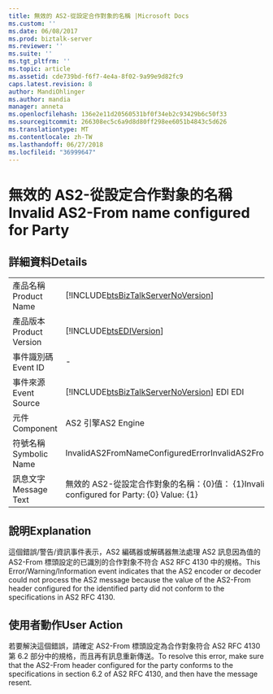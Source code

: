 ```yaml
---
title: 無效的 AS2-從設定合作對象的名稱 |Microsoft Docs
ms.custom: ''
ms.date: 06/08/2017
ms.prod: biztalk-server
ms.reviewer: ''
ms.suite: ''
ms.tgt_pltfrm: ''
ms.topic: article
ms.assetid: cde739bd-f6f7-4e4a-8f02-9a99e9d82fc9
caps.latest.revision: 8
author: MandiOhlinger
ms.author: mandia
manager: anneta
ms.openlocfilehash: 136e2e11d20560531bf0f34eb2c93429b6c50f33
ms.sourcegitcommit: 266308ec5c6a9d8d80ff298ee6051b4843c5d626
ms.translationtype: MT
ms.contentlocale: zh-TW
ms.lasthandoff: 06/27/2018
ms.locfileid: "36999647"
---
```

# <a name="invalid-as2-from-name-configured-for-party"></a><span data-ttu-id="b99f3-102">無效的 AS2-從設定合作對象的名稱</span><span class="sxs-lookup"><span data-stu-id="b99f3-102">Invalid AS2-From name configured for Party</span></span>
## <a name="details"></a><span data-ttu-id="b99f3-103">詳細資料</span><span class="sxs-lookup"><span data-stu-id="b99f3-103">Details</span></span>  
  
|                 |                                                                                        |
|-----------------|----------------------------------------------------------------------------------------|
|  <span data-ttu-id="b99f3-104">產品名稱</span><span class="sxs-lookup"><span data-stu-id="b99f3-104">Product Name</span></span>   |   [!INCLUDE[btsBizTalkServerNoVersion](../includes/btsbiztalkservernoversion-md.md)]   |
| <span data-ttu-id="b99f3-105">產品版本</span><span class="sxs-lookup"><span data-stu-id="b99f3-105">Product Version</span></span> |               [!INCLUDE[btsEDIVersion](../includes/btsediversion-md.md)]               |
|    <span data-ttu-id="b99f3-106">事件識別碼</span><span class="sxs-lookup"><span data-stu-id="b99f3-106">Event ID</span></span>     |                                           -                                            |
|  <span data-ttu-id="b99f3-107">事件來源</span><span class="sxs-lookup"><span data-stu-id="b99f3-107">Event Source</span></span>   | [!INCLUDE[btsBizTalkServerNoVersion](../includes/btsbiztalkservernoversion-md.md)]<span data-ttu-id="b99f3-108"> EDI</span><span class="sxs-lookup"><span data-stu-id="b99f3-108"> EDI</span></span> |
|    <span data-ttu-id="b99f3-109">元件</span><span class="sxs-lookup"><span data-stu-id="b99f3-109">Component</span></span>    |                                       <span data-ttu-id="b99f3-110">AS2 引擎</span><span class="sxs-lookup"><span data-stu-id="b99f3-110">AS2 Engine</span></span>                                       |
|  <span data-ttu-id="b99f3-111">符號名稱</span><span class="sxs-lookup"><span data-stu-id="b99f3-111">Symbolic Name</span></span>  |                           <span data-ttu-id="b99f3-112">InvalidAS2FromNameConfiguredError</span><span class="sxs-lookup"><span data-stu-id="b99f3-112">InvalidAS2FromNameConfiguredError</span></span>                            |
|  <span data-ttu-id="b99f3-113">訊息文字</span><span class="sxs-lookup"><span data-stu-id="b99f3-113">Message Text</span></span>   |              <span data-ttu-id="b99f3-114">無效的 AS2-從設定合作對象的名稱：{0}值： {1}</span><span class="sxs-lookup"><span data-stu-id="b99f3-114">Invalid AS2-From name configured for Party: {0}   Value: {1}</span></span>              |
  
## <a name="explanation"></a><span data-ttu-id="b99f3-115">說明</span><span class="sxs-lookup"><span data-stu-id="b99f3-115">Explanation</span></span>  
 <span data-ttu-id="b99f3-116">這個錯誤/警告/資訊事件表示，AS2 編碼器或解碼器無法處理 AS2 訊息因為值的 AS2-From 標頭設定的已識別的合作對象不符合 AS2 RFC 4130 中的規格。</span><span class="sxs-lookup"><span data-stu-id="b99f3-116">This Error/Warning/Information event indicates that the AS2 encoder or decoder could not process the AS2 message because the value of the AS2-From header configured for the identified party did not conform to the specifications in AS2 RFC 4130.</span></span>  
  
## <a name="user-action"></a><span data-ttu-id="b99f3-117">使用者動作</span><span class="sxs-lookup"><span data-stu-id="b99f3-117">User Action</span></span>  
 <span data-ttu-id="b99f3-118">若要解決這個錯誤，請確定 AS2-From 標頭設定為合作對象符合 AS2 RFC 4130 第 6.2 部分中的規格，而且再有訊息重新傳送。</span><span class="sxs-lookup"><span data-stu-id="b99f3-118">To resolve this error, make sure that the AS2-From header configured for the party conforms to the specifications in section 6.2 of AS2 RFC 4130, and then have the message resent.</span></span>